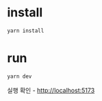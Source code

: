# install

```bash
yarn install
```

# run

```bash
yarn dev
```

실행 확인 - [http://localhost:5173](http://localhost:5173)
